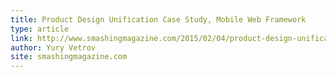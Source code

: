```yaml
---
title: Product Design Unification Case Study, Mobile Web Framework
type: article
link: http://www.smashingmagazine.com/2015/02/04/product-design-unification-case-study-mobile-web-framework/
author: Yury Vetrov
site: smashingmagazine.com
---
```

